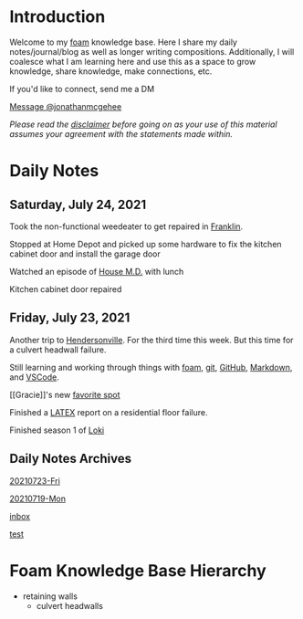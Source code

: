 # Introduction

Welcome to my [foam](https://foambubble.github.io/foam/) knowledge base. Here I share my daily notes/journal/blog as well as longer writing compositions. Additionally, I will coalesce what I am learning here and use this as a space to grow knowledge, share knowledge, make connections, etc. 

If you'd like to connect, send me a DM

<a href="https://twitter.com/messages/compose?recipient_id=3805104374"
  class="twitter-dm-button" data-screen-name="@jonathanmcgehee">
Message @jonathanmcgehee</a>

*Please read the [disclaimer](disclaimer.md) before going on as your use of this material assumes your agreement with the statements made within.*

# Daily Notes

## Saturday, July 24, 2021

Took the non-functional weedeater to get repaired in [Franklin](https://en.wikipedia.org/wiki/Franklin,_Tennessee).

Stopped at Home Depot and picked up some hardware to fix the kitchen cabinet door and install the garage door

Watched an episode of [House M.D.](https://www.amazon.com/House-Season-1/dp/B000WCT7M8) with lunch

Kitchen cabinet door repaired

## Friday, July 23, 2021

Another trip to [Hendersonville](https://en.wikipedia.org/wiki/Hendersonville,_Tennessee). For the third time this week. But this time for a culvert headwall failure.

Still learning and working through things with [foam](https://foambubble.github.io/foam/), [git](https://git-scm.com/), [GitHub](https://github.com/), [Markdown](https://www.markdownguide.org/), and [VSCode](https://code.visualstudio.com/).

[[Gracie]]'s new [favorite spot](https://photos.app.goo.gl/Asqj14i852KXtxYP6)

Finished a [LATEX](https://www.latex-project.org/) report on a residential floor failure.

Finished season 1 of [Loki](https://www.disneyplus.com/series/loki/6pARMvILBGzF)

## Daily Notes Archives

[20210723-Fri](/journal/20210723-Fri.md)

[20210719-Mon](/journal/20210719-Mon.md)

[inbox](../inbox.md)

[test](test.md)

# Foam Knowledge Base Hierarchy

- retaining walls
    - culvert headwalls
